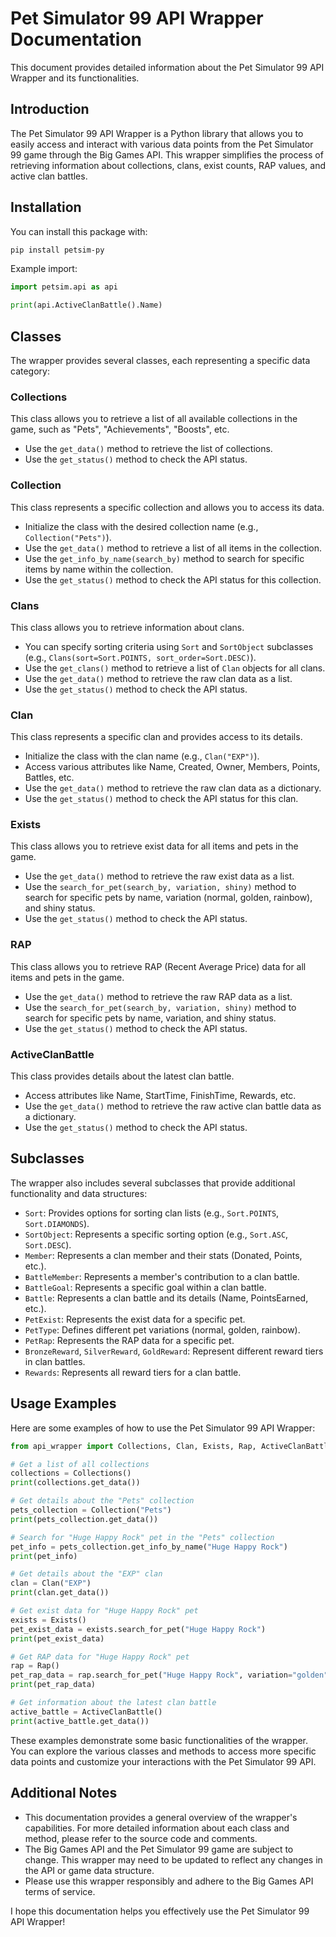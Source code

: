 # Pet Simulator 99 API Wrapper Documentation

This document provides detailed information about the Pet Simulator 99 API Wrapper and its functionalities.

## Introduction

The Pet Simulator 99 API Wrapper is a Python library that allows you to easily access and interact with various data points from the Pet Simulator 99 game through the Big Games API. This wrapper simplifies the process of retrieving information about collections, clans, exist counts, RAP values, and active clan battles.

## Installation

You can install this package with:
```bash
pip install petsim-py
```

Example import:
```py
import petsim.api as api

print(api.ActiveClanBattle().Name)
```

## Classes

The wrapper provides several classes, each representing a specific data category:

### Collections

This class allows you to retrieve a list of all available collections in the game, such as "Pets", "Achievements", "Boosts", etc.

- Use the `get_data()` method to retrieve the list of collections.
- Use the `get_status()` method to check the API status.

### Collection

This class represents a specific collection and allows you to access its data.

- Initialize the class with the desired collection name (e.g., `Collection("Pets")`).
- Use the `get_data()` method to retrieve a list of all items in the collection.
- Use the `get_info_by_name(search_by)` method to search for specific items by name within the collection.
- Use the `get_status()` method to check the API status for this collection.

### Clans

This class allows you to retrieve information about clans.

- You can specify sorting criteria using `Sort` and `SortObject` subclasses (e.g., `Clans(sort=Sort.POINTS, sort_order=Sort.DESC)`).
- Use the `get_clans()` method to retrieve a list of `Clan` objects for all clans.
- Use the `get_data()` method to retrieve the raw clan data as a list.
- Use the `get_status()` method to check the API status.

### Clan

This class represents a specific clan and provides access to its details.

- Initialize the class with the clan name (e.g., `Clan("EXP")`).
- Access various attributes like Name, Created, Owner, Members, Points, Battles, etc.
- Use the `get_data()` method to retrieve the raw clan data as a dictionary.
- Use the `get_status()` method to check the API status for this clan.

### Exists

This class allows you to retrieve exist data for all items and pets in the game.

- Use the `get_data()` method to retrieve the raw exist data as a list.
- Use the `search_for_pet(search_by, variation, shiny)` method to search for specific pets by name, variation (normal, golden, rainbow), and shiny status.
- Use the `get_status()` method to check the API status.

### RAP

This class allows you to retrieve RAP (Recent Average Price) data for all items and pets in the game.

- Use the `get_data()` method to retrieve the raw RAP data as a list.
- Use the `search_for_pet(search_by, variation, shiny)` method to search for specific pets by name, variation, and shiny status.
- Use the `get_status()` method to check the API status.

### ActiveClanBattle

This class provides details about the latest clan battle.

- Access attributes like Name, StartTime, FinishTime, Rewards, etc.
- Use the `get_data()` method to retrieve the raw active clan battle data as a dictionary.
- Use the `get_status()` method to check the API status.

## Subclasses

The wrapper also includes several subclasses that provide additional functionality and data structures:

- `Sort`: Provides options for sorting clan lists (e.g., `Sort.POINTS`, `Sort.DIAMONDS`).
- `SortObject`: Represents a specific sorting option (e.g., `Sort.ASC`, `Sort.DESC`).
- `Member`: Represents a clan member and their stats (Donated, Points, etc.).
- `BattleMember`: Represents a member's contribution to a clan battle.
- `BattleGoal`: Represents a specific goal within a clan battle.
- `Battle`: Represents a clan battle and its details (Name, PointsEarned, etc.).
- `PetExist`: Represents the exist data for a specific pet.
- `PetType`: Defines different pet variations (normal, golden, rainbow).
- `PetRap`: Represents the RAP data for a specific pet.
- `BronzeReward`, `SilverReward`, `GoldReward`: Represent different reward tiers in clan battles.
- `Rewards`: Represents all reward tiers for a clan battle.

## Usage Examples

Here are some examples of how to use the Pet Simulator 99 API Wrapper:

```python
from api_wrapper import Collections, Clan, Exists, Rap, ActiveClanBattle

# Get a list of all collections
collections = Collections()
print(collections.get_data())

# Get details about the "Pets" collection
pets_collection = Collection("Pets")
print(pets_collection.get_data())

# Search for "Huge Happy Rock" pet in the "Pets" collection
pet_info = pets_collection.get_info_by_name("Huge Happy Rock")
print(pet_info)

# Get details about the "EXP" clan
clan = Clan("EXP")
print(clan.get_data())

# Get exist data for "Huge Happy Rock" pet
exists = Exists()
pet_exist_data = exists.search_for_pet("Huge Happy Rock")
print(pet_exist_data)

# Get RAP data for "Huge Happy Rock" pet
rap = Rap()
pet_rap_data = rap.search_for_pet("Huge Happy Rock", variation="golden", shiny=True)
print(pet_rap_data)

# Get information about the latest clan battle
active_battle = ActiveClanBattle()
print(active_battle.get_data())
```

These examples demonstrate some basic functionalities of the wrapper. You can explore the various classes and methods to access more specific data points and customize your interactions with the Pet Simulator 99 API.

## Additional Notes

- This documentation provides a general overview of the wrapper's capabilities. For more detailed information about each class and method, please refer to the source code and comments.
- The Big Games API and the Pet Simulator 99 game are subject to change. This wrapper may need to be updated to reflect any changes in the API or game data structure.
- Please use this wrapper responsibly and adhere to the Big Games API terms of service.

I hope this documentation helps you effectively use the Pet Simulator 99 API Wrapper!
